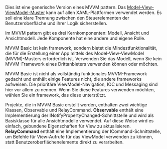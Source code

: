 ﻿Dies ist eine generische Version eines MVVM pattern.  Das [Model-View-ViewModel-Muster](https://de.wikipedia.org/wiki/Model_View_ViewModel) kann auf allen XAML-Plattformen verwendet werden. Es soll eine klare Trennung zwischen den Steuerelementen der Benutzeroberfläche und ihrer Logik sicherstellen.

Im MVVM pattern gibt es drei Kernkomponenten: Modell, Ansicht und Ansichtmodell. Jede Komponente hat eine andere und eigene Rolle.

MVVM Basic ist kein framework, sondern bietet die Mindestfunktionalität, die für die Erstellung einer App mittels des Model-View-ViewModel (MVVM)-Musters erforderlich ist.
Verwenden Sie das Modell, wenn Sie kein MVVM-Framework eines Drittanbieters verwenden können oder möchten.

MVVM Basic ist nicht als vollständig funktionales MVVM-Framework gedacht und enthält einige Features nicht, die andere frameworks aufweisen. Die prioritäre ViewModel-Navigation, IOC und Messaging sind hier vor allem zu nennen. Wenn Sie diese Features verwenden möchten, wählen Sie ein framework, das diese unterstützt.

Projekte, die in MVVM Basic erstellt werden, enthalten zwei wichtige Klassen, Observable und RelayCommand.
**Observable** enthält eine Implementierung der INotifyPropertyChanged-Schnittstelle und wird als Basisklasse für alle Ansichtmodelle verwendet. Auf diese Weise wird es einfach, gebundene Eigenschaften für View zu aktualisieren.
**RelayCommand** enthält eine Implementierung der ICommand-Schnittstelle, um Befehle für View-Aufrufe für das ViewModel verwenden zu können, statt Benutzeroberflächenelemente direkt zu verarbeiten.
